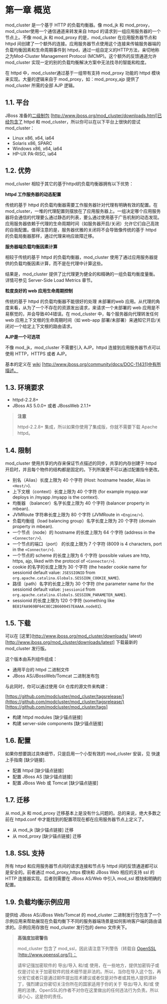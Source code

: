 # 第一章 概览

mod_cluster 是一个基于 HTTP 的负载均衡器。像 mod_jk 和 mod_proxy，mod_cluster使用一个通信通道来转发来自 httpd 的请求到一组应用服务器的一个节点上。不像 mod_jk 和 mod_proxy 的是，mod_cluster 在应用服务器节点和 httpd 间创建了一个额外的连接。应用服务器节点使用这个连接来传输服务器端的负载均衡因素和生命周期事件到 httpd，通过一组自定义的HTTP方法，亲切地称之为Mod-Cluster Management Protocol (MCMP)。这个额外的反馈通道允许 mod_cluster 实现一定的别的负载均衡解决方案中无法找寻的智能和粒度。

在 httpd 中，mod_cluster通过基于一组带有支持 mod_proxy 功能的 httpd 模块来实现。大量的逻辑来自于 mod_proxy，如：mod_proxy_ajp 提供了 mod_cluster 所需的全部 AJP 逻辑。

## 1.1. 平台

JBoss 准备的[二级制包](http://www.jboss.org/mod_cluster/downloads.html) [http://www.jboss.org/mod_cluster/downloads.html]已经包含了 httpd 和 mod_cluster，所以你可以在以下平台上很快的尝试 mod_cluster：

* Linux x86, x64, ia64
* Solaris x86, SPARC
* Windows x86, x64, ia64
* HP-UX PA-RISC, ia64

## 1.2. 优势

mod_cluster 相较于其它的基于httpd的负载均衡器拥有以下优势：

**httpd 工作服务器的动态配置**

传统的基于 httpd 的负载均衡器需要工作服务器针对代理有明确有效的配置。在 mod_cluster，一堆的代理配置则摆放在了应用服务器上。一组决定哪个应用服务器将会通信的代理要么通过静态的列表，要么通过使用基于广告机制的动态发现。应用服务器依赖于代理的生命周期时间（如服务器开启/关闭）允许它们自己高效的自我配置。值得注意的是，服务器优雅的关闭将不会导致像传统的基于 httpd 的负载局衡器那样，通过代理来响应故障迁移。

**服务器端负载均衡因素计算**

相较于传统的基于 httpd 的负载均衡器，mod_cluster 使用了通过应用服务器提供的负载均衡因素计算，而不是在代理中计算这些。

结果是，mod_cluster 提供了比代理更为健全的和精确的一组负载均衡度量衡。详情可参见 Server-Side Load Metrics 章节。

**粒度良好的 web 应用生命周期控制**

传统的基于 httpd 的负载均衡器不能很好的处理 未部署的web 应用。从代理的角度来看，从为了一个不存在的资源发出请求，来请求一个未部署的 web 应用是不易察觉的，并会导致404错误。在 mod_cluster 中，每个服务器向代理转发任何 web 应用上下文根的生命周期时间（如 web-app 部署/未部署）来通知它开启/关闭对一个给定上下文根的路由请求。

**AJP是一个可选项**

不像 mod_jk，mod_cluster 不需要引入 AJP。httpd 连接到应用服务器节点可以使用 HTTP，HTTPS 或者 AJP。

基本的定义在 [wiki](http://www.jboss.org/community/docs/DOC-11431) [http://www.jboss.org/community/docs/DOC-11431]中有所描述。

## 1.3. 环境要求

* httpd-2.2.8+
* JBoss AS 5.0.0+ 或者 JBossWeb 2.1.1+


> **注意**
> 
> httpd-2.2.8+ 集成，所以如果你使用了集成版，你就不需要下载 Apache httpd。

## 1.4. 限制

mod_cluster 使用共享的内存来保证节点描述的同步，共享的内存创建于 httpd 开启时，并且每个物件的结构都是固定的。下列所属便不可以通过配置指令更改。

* 别名（Alias）长度上限为 40 个字符 (Host: hostname header, Alias in ```<Host/>```).
* 上下文根（context）长度上限为 40 个字符 (for example myapp.war deploys in /myapp /myapp is the context).
* 均衡器 （balancer）名字长度上限为 40 个字符 (balancer property in mbean).
* JVMRoute 字符串长度上限为 80 个字符 (JVMRoute in ```<Engine/>```).
* 负载均衡组（load balancing group）名字长度上限为 20 个字符 (domain property in mbean).
* 一个节点（node）的 hostname 的长度上限为 64 个字符 (address in the ```<Connector/>```).
* 一个节点的端口（port） 的长度上限为 7 个字符 (8009 is 4 characters, port in the ```<Connector/>```).
* 一个节点的 scheme 的长度上限为 6 个字符 (possible values are http, https, ajp, liked with the protocol of ```<Connector/>```).
* cookie 的名字的长度上限为 30 个字符 (the header cookie name for sessionid default value: ```JSESSIONID``` from ```org.apache.catalina.Globals.SESSION_COOKIE_NAME```).
* 路径（path）名字的长度上限为 30 个字符 (the parameter name for the sessionid default value: ```jsessionid``` from ```org.apache.catalina.Globals.SESSION_PARAMETER_NAME```).
* sessionid 的长度上限为 120 个字符 (something like ```BE81FAA969BF64C8EC2B6600457EAAAA.node01```).

## 1.5. 下载

可以在 [这里](http://www.jboss.org/mod_cluster/downloads/ latest) [http://www.jboss.org/mod_cluster/downloads/latest] 下载最新的 mod_cluster 发行版。

这个版本由系列组件组成：

* 通用平台的 httpd 二进制文件
* JBoss AS/JBossWeb/Tomcat 二进制发布包

与此同时，你可以通过使用 Git 仓库的源文件来构建：

[https://github.com/modcluster/mod_cluster/tagsrelease/](https://github.com/modcluster/mod_cluster/tagsrelease/) [https://github.com/modcluster/mod_cluster/tags]

* 构建 httpd modules [缺少锚点链接]
* 构建 server-side components [缺少锚点链接]

## 1.6. 配置

如果你想要跳过具体细节，只是启用一个小型有效的 mod_cluster 安装，见 快速上手指南 [缺少链接].

* 配置 httpd [缺少锚点链接]
* 配置 JBoss AS [缺少锚点链接]
* 配置 JBoss Web 或 Tomcat [缺少锚点链接]

## 1.7. 迁移

从 mod_jk 和 mod_proxy 迁移基本上是没有什么问题的。总的来说，绝大多数之前在 httpd.conf 中才能找到的配置项现在都在应用服务器节点上定义了。

* 从 mod_jk [缺少锚点链接] 迁移
* 从 mod_proxy [缺少锚点链接] 迁移

## 1.8. SSL 支持

所有 httpd 和应用服务器节点间的请求连接和节点与 httpd 间的反馈通道都可以是安全的。前者通过 mod_proxy_https 模块和 JBoss Web 相应的支持 ssl 的 HTTP 连接器实现。后者则需要在 JBoss AS/Web 中引入 mod_ssl 模块和明确的配置。

## 1.9. 负载均衡示例应用

提供给 JBoss AS/JBoss Web/Tomcat 的 mod_cluster 二进制发行包包含了一个示例应用来帮助展现在负载均衡下不同的服务器端场景是如何影响客户端的路由请求的。示例应用存放在 mod_cluster 发行包的 demo 文件夹下。

> **高强度加密警告**
> 
> mod_cluster 包含了 mod_ssl，因此请注意下列警告（转载自 [OpenSSL](http://www.openssl.org/) [http://www.openssl.org/]）：
> 
> 请牢记强加密软件的 导出/导入 和/或 使用，在一些地方，提供加密钩子或仅是讨论关于加密软件的技术细节是非法的。所以，当你在导入这个包，再分发它或者只是通过邮件提出技术建议或者仅是对作者或其他人提供源补丁，强烈建议你密切关注你所在的国家适用于你的关于 导出/导入 和/或 使用的法律。OpenSSL的作者不对你在这里做出的任何违法行为负责。所以请小心，这是你的责任。